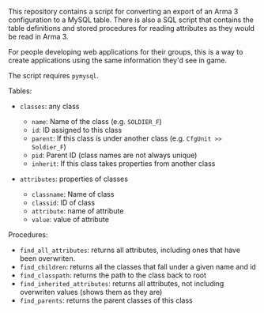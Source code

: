 This repository contains a script for converting an export of an Arma 3 configuration to a MySQL table. There is also a SQL script that contains the table definitions and stored procedures for reading attributes as they would be read in Arma 3.

For people developing web applications for their groups, this is a way to create applications using the same information they'd see in game. 

The script requires `pymysql`. 

Tables:

* `classes`: any class
  * `name`: Name of the class (e.g. `SOLDIER_F`)
  * `id`: ID assigned to this class
  * `parent`: If this class is under another class (e.g. `CfgUnit >> Soldier_F`)
  * `pid`: Parent ID (class names are not always unique)
  * `inherit`: If this class takes properties from another class

* `attributes`: properties of classes
  * `classname`: Name of class
  * `classid`: ID of class
  * `attribute`: name of attribute
  * `value`: value of attribute

Procedures:

* `find_all_attributes`: returns all attributes, including ones that have been overwriten.  
* `find_children`: returns all the classes that fall under a given name and id
* `find_classpath`: returns the path to the class back to root
* `find_inherited_attributes`: returns all attributes, not including overwriten values (shows them as they are)
* `find_parents`: returns the parent classes of this class

